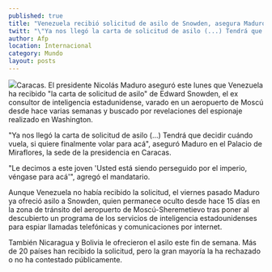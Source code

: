 ```yaml
---
published: true
title: "Venezuela recibió solicitud de asilo de Snowden, asegura Maduro"
twitt: "\"Ya nos llegó la carta de solicitud de asilo (...) Tendrá que decidir cuándo vuela, si quiere finalmente volar para acá\", aseguró Maduro en el Palacio de Miraflores, la sede de la presidencia en Caracas."
author: Afp
location: Internacional
category: Mundo
layout: posts
---
```


![](http://i.imgur.com/ZDRNuN6m.jpg)Caracas. El presidente Nicolás Maduro aseguró este lunes que Venezuela ha recibido "la carta de solicitud de asilo" de Edward Snowden, el ex consultor de inteligencia estadunidense, varado en un aeropuerto de Moscú desde hace varias semanas y buscado por revelaciones del espionaje realizado en Washington.

"Ya nos llegó la carta de solicitud de asilo (...) Tendrá que decidir cuándo vuela, si quiere finalmente volar para acá", aseguró Maduro en el Palacio de Miraflores, la sede de la presidencia en Caracas.

"Le decimos a este joven 'Usted está siendo perseguido por el imperio, véngase para acá'", agregó el mandatario.

Aunque Venezuela no había recibido la solicitud, el viernes pasado Maduro ya ofreció asilo a Snowden, quien permanece oculto desde hace 15 días en la zona de tránsito del aeropuerto de Moscú-Sheremetievo tras poner al descubierto un programa de los servicios de inteligencia estadounidenses para espiar llamadas telefónicas y comunicaciones por internet.

También Nicaragua y Bolivia le ofrecieron el asilo este fin de semana. Más de 20 países han recibido la solicitud, pero la gran mayoría la ha rechazado o no ha contestado públicamente.
